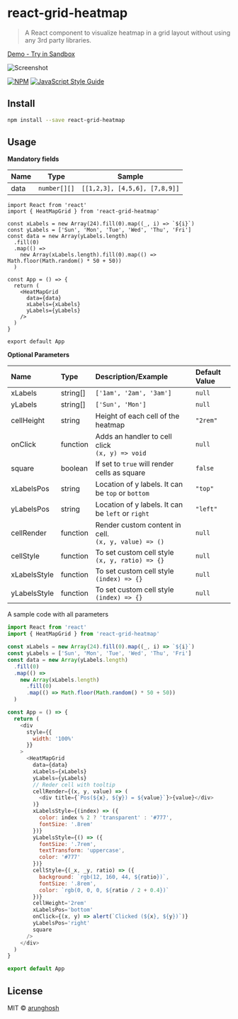 
# react-grid-heatmap

> A React component to visualize heatmap in a grid layout without using any 3rd party libraries.

[Demo - Try in Sandbox](https://codesandbox.io/s/react-grid-heatmap-hhmqw?file=/src/App.js)

![Screenshot](https://raw.githubusercontent.com/arunghosh/react-grid-heatmap/master/example/screenshot.png)

[![NPM](https://img.shields.io/npm/v/react-grid-heatmap.svg)](https://www.npmjs.com/package/react-grid-heatmap) [![JavaScript Style Guide](https://img.shields.io/badge/code_style-standard-brightgreen.svg)](https://standardjs.com)

## Install

```bash
npm install --save react-grid-heatmap
```

## Usage

**Mandatory fields**

| Name | Type         | Sample                        |
| ---- | ------------ | ----------------------------- |
| data | `number[][]` | `[[1,2,3], [4,5,6], [7,8,9]]` |



```tsx
import React from 'react'
import { HeatMapGrid } from 'react-grid-heatmap'

const xLabels = new Array(24).fill(0).map((_, i) => `${i}`)
const yLabels = ['Sun', 'Mon', 'Tue', 'Wed', 'Thu', 'Fri']
const data = new Array(yLabels.length)
  .fill(0)
  .map(() =>
    new Array(xLabels.length).fill(0).map(() => Math.floor(Math.random() * 50 + 50))
  )

const App = () => {
  return (
    <HeatMapGrid
      data={data}
      xLabels={xLabels}
      yLabels={yLabels}
    />
  )
}

export default App
```

**Optional Parameters**

| Name         | Type     | Description/Example                                     | Default Value |
| :----------- | :------- | :------------------------------------------------------ | :------------ |
| xLabels      | string[] | `['1am', '2am', '3am']`                                 | `null`        |
| yLabels      | string[] | `['Sun', 'Mon']`                                        | `null`        |
| cellHeight   | string   | Height of each cell of the heatmap                      | `"2rem"`      |
| onClick      | function | Adds an handler to cell click<br>`(x, y) => void`       | `null`        |
| square       | boolean  | If set to `true` will render cells as square            | `false`       |
| xLabelsPos   | string   | Location of y labels. It can be `top` or `bottom`       | `"top"`       |
| yLabelsPos   | string   | Location of y labels. It can be `left` or `right`       | `"left"`      |
| cellRender   | function | Render custom content in cell.<br>`(x, y, value) => ()` | `null`        |
| cellStyle    | function | To set custom cell style<br>`(x, y, ratio) => {}`     | `null`        |
| xLabelsStyle | function | To set custom cell style<br>`(index) => {}`     | `null`        |
| yLabelsStyle | function | To set custom cell style<br>`(index) => {}`     | `null`        |


A sample code with all parameters
```js
import React from 'react'
import { HeatMapGrid } from 'react-grid-heatmap'

const xLabels = new Array(24).fill(0).map((_, i) => `${i}`)
const yLabels = ['Sun', 'Mon', 'Tue', 'Wed', 'Thu', 'Fri']
const data = new Array(yLabels.length)
  .fill(0)
  .map(() =>
    new Array(xLabels.length)
      .fill(0)
      .map(() => Math.floor(Math.random() * 50 + 50))
  )

const App = () => {
  return (
    <div
      style={{
        width: '100%'
      }}
    >
      <HeatMapGrid
        data={data}
        xLabels={xLabels}
        yLabels={yLabels}
        // Reder cell with tooltip
        cellRender={(x, y, value) => (
          <div title={`Pos(${x}, ${y}) = ${value}`}>{value}</div>
        )}
        xLabelsStyle={(index) => ({
          color: index % 2 ? 'transparent' : '#777',
          fontSize: '.8rem'
        })}
        yLabelsStyle={() => ({
          fontSize: '.7rem',
          textTransform: 'uppercase',
          color: '#777'
        })}
        cellStyle={(_x, _y, ratio) => ({
          background: `rgb(12, 160, 44, ${ratio})`,
          fontSize: '.8rem',
          color: `rgb(0, 0, 0, ${ratio / 2 + 0.4})`
        })}
        cellHeight='2rem'
        xLabelsPos='bottom'
        onClick={(x, y) => alert(`Clicked (${x}, ${y})`)}
        yLabelsPos='right'
        square
      />
    </div>
  )
}

export default App

```

## License

MIT © [arunghosh](https://github.com/arunghosh)